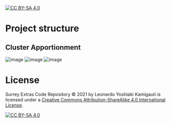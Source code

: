 [![CC BY-SA 4.0][cc-by-sa-shield]][cc-by-sa]

# Project structure
## Cluster Apportionment

![image](https://user-images.githubusercontent.com/45218947/150143719-54e2d5fe-b007-4cf1-a4df-09a79f93d778.png)
![image](https://user-images.githubusercontent.com/45218947/150144108-3fcd4c60-b3be-4fcd-9b34-662e72273667.png)
![image](https://user-images.githubusercontent.com/45218947/150144213-bfd7a5fb-ed42-40d7-9724-a3f36bdb64a7.png)

# License

Surrey Extras Code Repository © 2021 by Leonardo Yoshiaki Kamigauti is licensed under a
[Creative Commons Attribution-ShareAlike 4.0 International License][cc-by-sa].

[![CC BY-SA 4.0][cc-by-sa-image]][cc-by-sa]

[cc-by-sa]: http://creativecommons.org/licenses/by-sa/4.0/
[cc-by-sa-image]: https://licensebuttons.net/l/by-sa/4.0/88x31.png
[cc-by-sa-shield]: https://img.shields.io/badge/License-CC%20BY--SA%204.0-lightgrey.svg
